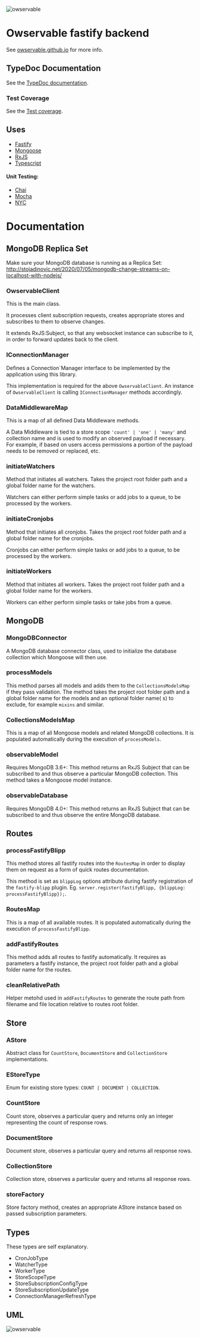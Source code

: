 ![owservable](https://avatars0.githubusercontent.com/u/87773159?s=75)

# Owservable fastify backend

See <a href="https://owservable.github.io/" target="_blank">owservable.github.io</a> for more info.

## TypeDoc Documentation

See the <a href="https://owservable.github.io/owservable/docs/" target="_blank">TypeDoc documentation</a>.

### Test Coverage

See the <a href="https://owservable.github.io/owservable/coverage/" target="_blank">Test coverage</a>.

## Uses

- [Fastify](https://www.fastify.io)
- [Mongoose](https://mongoosejs.com)
- [RxJS](https://rxjs.dev)
- [Typescript](https://www.typescriptlang.org/)

#### Unit Testing:

- [Chai](https://www.chaijs.com/)
- [Mocha](https://mochajs.org/)
- [NYC](https://istanbul.js.org/)

# Documentation

## MongoDB Replica Set

Make sure your MongoDB database is running as a Replica Set: http://stojadinovic.net/2020/07/05/mongodb-change-streams-on-localhost-with-nodejs/

### OwservableClient

This is the main class.

It processes client subscription requests, creates appropriate stores and subscribes to them to observe changes.

It extends RxJS:Subject, so that any websocket instance can subscribe to it, in order to forward updates back to the client.

### IConnectionManager

Defines a Connection`Manager interface to be implemented by the application using this library.

This implementation is required for the above ```OwservableClient```. An instance of ```OwservableClient``` is calling ```IConnectionManager``` methods accordingly.

### DataMiddlewareMap

This is a map of all defined Data Middleware methods.

A Data Middleware is tied to a store scope ```'count' | 'one' | 'many'``` and collection name and is used to modify an observed payload if necessary. For example, if based on users
access permissions a portion of the payload needs to be removed or replaced, etc.

### initiateWatchers

Method that initiates all watchers. Takes the project root folder path and a global folder name for the watchers.

Watchers can either perform simple tasks or add jobs to a queue, to be processed by the workers.

### initiateCronjobs

Method that initiates all cronjobs. Takes the project root folder path and a global folder name for the cronjobs.

Cronjobs can either perform simple tasks or add jobs to a queue, to be processed by the workers.

### initiateWorkers

Method that initiates all workers. Takes the project root folder path and a global folder name for the workers.

Workers can either perform simple tasks or take jobs from a queue.

## MongoDB

### MongoDBConnector

A MongoDB database connector class, used to initialize the database collection which Mongoose will then use.

### processModels

This method parses all models and adds them to the ```CollectionsModelsMap``` if they pass validation. The method takes the project root folder path and a global folder name for
the models and an optional folder name(
s) to exclude, for example ```mixins``` and similar.

### CollectionsModelsMap

This is a map of all Mongoose models and related MongoDB collections. It is populated automatically during the execution of ```processModels```.

### observableModel

Requires MongoDB 3.6+: This method returns an RxJS Subject that can be subscribed to and thus observe a particular MongoDB collection. This method takes a Mongoose model instance.

### observableDatabase

Requires MongoDB 4.0+: This method returns an RxJS Subject that can be subscribed to and thus observe the entire MongoDB database.

## Routes

### processFastifyBlipp

This method stores all fastify routes into the ```RoutesMap``` in order to display them on request as a form of quick routes documentation.

This method is set as ```blippLog``` options attribute during fastify registration of the ```fastify-blipp``` plugin.
Eg. ```server.register(fastifyBlipp, {blippLog: processFastifyBlipp});```.

### RoutesMap

This is a map of all available routes. It is populated automatically during the execution of ```processFastifyBlipp```.

### addFastifyRoutes

This method adds all routes to fastify automatically. It requires as parameters a fastify instance, the project root folder path and a global folder name for the routes.

### cleanRelativePath

Helper metohd used in ```addFastifyRoutes``` to generate the route path from filename and file location relative to routes root folder.

## Store

### AStore

Abstract class for ```CountStore```, ```DocumentStore``` and ```CollectionStore``` implementations.

### EStoreType

Enum for existing store types: ```COUNT | DOCUMENT | COLLECTION```.

### CountStore

Count store, observes a particular query and returns only an integer representing the count of response rows.

### DocumentStore

Document store, observes a particular query and returns all response rows.

### CollectionStore

Collection store, observes a particular query and returns all response rows.

### storeFactory

Store factory method, creates an appropriate AStore instance based on passed subscription parameters.

## Types

These types are self explanatory.

- CronJobType
- WatcherType
- WorkerType
- StoreScopeType
- StoreSubscriptionConfigType
- StoreSubscriptionUpdateType
- ConnectionManagerRefreshType

## UML

![owservable](https://raw.githubusercontent.com/owservable/owservable/main/uml.png)
